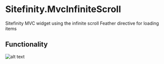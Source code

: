 # Sitefinity.MvcInfiniteScroll
Sitefinity MVC widget using the infinite scroll Feather directive for loading items

## Functionality

![alt text][img]

[img]: https://github.com/nzagorchev/Sitefinity.MvcInfiniteScroll/blob/master/infinite-scroll.png "Widget"
